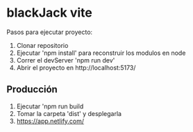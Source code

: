 # blackJack vite

Pasos para ejecutar proyecto:

1. Clonar repositorio
2. Ejecutar 'npm install' para reconstruir los modulos en node
3. Correr el devServer 'npm run dev'
4. Abrir el proyecto en http://localhost:5173/

## Producción

1. Ejecutar 'npm run build
2. Tomar la carpeta 'dist' y desplegarla
3. https://app.netlify.com/